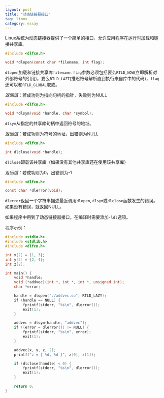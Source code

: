 ```yaml
---
layout: post
title: "动态链接器接口"
tag: linux
category: essay
---
```


Linux系统为动态链接器提供了一个简单的接口，允许应用程序在运行时加载和链接共享库。

```c
#include <dlfcn.h>

void *dlopen(const char *filename, int flag);
```

`dlopen`加载和链接共享库`filename`. `flag`参数必须包括要么`RTLD_NOW`(立即解析对外部符号的引用)，要么`RTLD_LAZT`(推迟符号解析直到执行来自库中的代码)，`flag`还可以和`RTLD_GLOBAL`取或。

*返回值*：若成功则为指向句柄的指针，失败则为NULL

```c
#include <dlfcn.h>

void *dlsym(void *handle, char *symbol);
```

`dlsym`从指定的共享库句柄中返回符号的地址。

*返回值*：若成功则为符号的地址，出错则为NULL

```c
#include <dlfcn.h>

int dlclose(void *handle);
```

`dlclose`卸载该共享库（如果没有其他共享库还在使用该共享库）

*返回值*：若成功则为0，出错则为-1

```c
#include <dlfcn.h>

const char *dlerror(void);
```

`dlerror`返回一个字符串描述最近调用`dlopen`, `dlsym`或`dlclose`函数发生的错误。如果没有错误，就返回NULL。

如果程序中用到了动态链接器接口，在编译时需要添加`-ldl`选项。

程序示例：

```c
#include <stdio.h>
#include <stdlib.h>
#include <dlfcn.h>

int x[2] = {1, 3};
int y[2] = {2, 4};
int z[2];

int main() {
    void *handle;
    void (*addvec)(int *, int *, int *, unsigned int);
    char *error;

    handle = dlopen("./addvec.so", RTLD_LAZY);
    if (handle == NULL) {
        fprintf(stderr, "%s\n", dlerror());
        exit(1);
    }

    addvec = dlsym(handle, "addvec");
    if ((error = dlerror()) != NULL) {
        fprintf(stderr, "%s\n", error);
        exit(1);
    }

    addvec(x, y, z, 2);
    printf("z = { %d, %d }", z[0], z[1]);

    if (dlclose(handle) < 0) {
        fprintf(stderr, "%s\n", dlerror());
        exit(1);
    }
    
    return 0;
}
```

